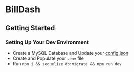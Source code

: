 # BillDash

## Getting Started

### Setting Up Your Dev Environment

-   Create a MySQL Database and Update your [config.json](./config/config.json)
-   Create and Populate your `.env` file
-   Run `npm i && sequelize db:migrate && npm run dev`
